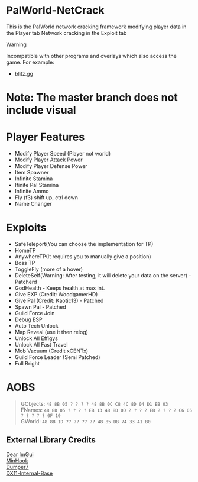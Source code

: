 # PalWorld-NetCrack
This is the PalWorld network cracking framework
modifying player data in the Player tab
Network cracking in the Exploit tab

>[!Warning]
>Incompatible with other programs and overlays which also access the game. 
>For example:
>- blitz.gg

# Note: The master branch does not include visual

# Player Features
- Modify Player Speed (Player not world)
- Modify Player Attack Power
- Modify Player Defense Power
- Item Spawner
- Infinite Stamina
- Ifinite Pal Stamina
- Infinite Ammo
- Fly (f3) shift up, ctrl down
- Name Changer

# Exploits
- SafeTeleport(You can choose the implementation for TP)  
- HomeTP  
- AnywhereTP(It requires you to manually give a position)
- Boss TP
- ToggleFly (more of a hover)  
- DeleteSelf(Warning: After testing, it will delete your data on the server)  - Patcherd
- GodHealth - Keeps health at max int.
- Give EXP (Credit: WoodgamerHD)  
- Give Pal (Credit: Kaotic13)  - Patched
- Spawn Pal - Patched
- Guild Force Join
- Debug ESP
- Auto Tech Unlock
- Map Reveal (use it then relog)
- Unlock All Effigys
- Unlock All Fast Travel
- Mob Vacuum (Credit xCENTx)
- Guild Force Leader (Semi Patched)
- Full Bright
  

# AOBS
> GObjects: `48 8B 05 ? ? ? ? 48 8B 0C C8 4C 8D 04 D1 EB 03`  
> FNames: `48 8D 05 ? ? ? ? EB 13 48 8D 0D ? ? ? ? E8 ? ? ? ? C6 05 ? ? ? ? ? 0F 10`  
> GWorld: `48 8B 1D ?? ?? ?? ?? 48 85 DB 74 33 41 B0`  

## External Library Credits
[Dear ImGui](https://github.com/ocornut/imgui)  
[MinHook](https://github.com/TsudaKageyu/minhook)  
[Dumper7](https://github.com/Encryqed/Dumper-7)  
[DX11-Internal-Base](https://github.com/NightFyre/DX11-ImGui-Internal-Hook)  
